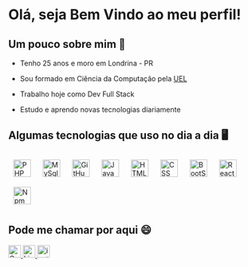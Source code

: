 # Olá, seja Bem Vindo ao meu perfil!

## Um pouco sobre mim 👋
- Tenho 25 anos e moro em Londrina - PR

- Sou formado em Ciência da Computação pela [UEL](https://portal.uel.br/home/)
  
- Trabalho hoje como Dev Full Stack
  
- Estudo e aprendo novas tecnologias diariamente

## Algumas tecnologias que uso no dia a dia 🖥️

<div align="start">
  <a href="https://www.php.net/" target="_blank"><img style="margin: 10px" src="https://user-images.githubusercontent.com/25181517/183570228-6a040b9f-3ddf-47a2-a201-743121dac664.png" alt="PHP" height="35" /></a>
  <a href="https://www.mysql.com/" target="_blank"><img style="margin: 10px" src="https://user-images.githubusercontent.com/25181517/183896128-ec99105a-ec1a-4d85-b08b-1aa1620b2046.png" alt="MySql" height="35" /></a>
  <a href="https://github.com/" target="_blank"><img style="margin: 10px" src="https://user-images.githubusercontent.com/25181517/192108372-f71d70ac-7ae6-4c0d-8395-51d8870c2ef0.png" alt="GitHub" height="35" /></a>
  <a href="https://www.javascript.com/" target="_blank"><img style="margin: 10px" src="https://user-images.githubusercontent.com/25181517/117447155-6a868a00-af3d-11eb-9cfe-245df15c9f3f.png" alt="JavaScript" height="35" /></a>
  <a href="https://en.wikipedia.org/wiki/HTML5" target="_blank"><img style="margin: 10px" src="https://user-images.githubusercontent.com/25181517/192158954-f88b5814-d510-4564-b285-dff7d6400dad.png" alt="HTML" height="35" /></a>
  <a href="https://www.w3schools.com/css/" target="_blank"><img style="margin: 10px" src="https://user-images.githubusercontent.com/25181517/183898674-75a4a1b1-f960-4ea9-abcb-637170a00a75.png" alt="CSS" height="35" /></a>
  <a href="https://getbootstrap.com/docs/3.4/javascript/" target="_blank"><img style="margin: 10px" src="https://user-images.githubusercontent.com/25181517/183898054-b3d693d4-dafb-4808-a509-bab54cf5de34.png" alt="BootStrap" height="35" /></a>
  <a href="https://reactjs.org/" target="_blank"><img style="margin: 10px" src="https://user-images.githubusercontent.com/25181517/183897015-94a058a6-b86e-4e42-a37f-bf92061753e5.png" alt="React" height="35" /></a>
  <a href="https://www.npmjs.com/" target="_blank"><img style="margin: 10px" src="https://user-images.githubusercontent.com/25181517/121401671-49102800-c959-11eb-9f6f-74d49a5e1774.png" alt="Npm" height="35" /></a>
</div>

## Pode me chamar por aqui 😄
<a href = "mailto:luanvictor2910@gmail.com">
  <img src="https://img.shields.io/badge/-Gmail-DB4437?style=for-the-badge&logo=gmail&logoColor=white" target="_blank" alt="Gmail" height="25"/>
</a>
<a href="https://www.linkedin.com/in/luan-victor-almeida/" target="_blank">
  <img src="https://img.shields.io/badge/-LinkedIn-%230077B5?style=for-the-badge&logo=linkedin&logoColor=white" target="_blank" alt="Linkedin" height="25"/>
</a> 
<a href="https://instagram.com/luanvictcr" target="_blank">
  <img src="https://img.shields.io/badge/instagram-%23000000.svg?&style=for-the-badge&logo=instagram&logoColor=white" alt="instagram" style="margin-bottom: 5px;" alt="Instagram" height="25"/>
</a>  


